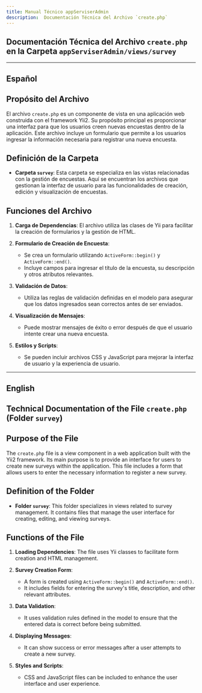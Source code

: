 ```yaml
---
title: Manual Técnico appServiserAdmin
description:  Documentación Técnica del Archivo `create.php`
---
```


## Documentación Técnica del Archivo `create.php` en la Carpeta `appServiserAdmin/views/survey`

---

## Español

## Propósito del Archivo
El archivo `create.php` es un componente de vista en una aplicación web construida con el framework Yii2. Su propósito principal es proporcionar una interfaz para que los usuarios creen nuevas encuestas dentro de la aplicación. Este archivo incluye un formulario que permite a los usuarios ingresar la información necesaria para registrar una nueva encuesta.

## Definición de la Carpeta
- **Carpeta `survey`**: Esta carpeta se especializa en las vistas relacionadas con la gestión de encuestas. Aquí se encuentran los archivos que gestionan la interfaz de usuario para las funcionalidades de creación, edición y visualización de encuestas.

## Funciones del Archivo
1. **Carga de Dependencias**: El archivo utiliza las clases de Yii para facilitar la creación de formularios y la gestión de HTML.
  
2. **Formulario de Creación de Encuesta**: 
   - Se crea un formulario utilizando `ActiveForm::begin()` y `ActiveForm::end()`.
   - Incluye campos para ingresar el título de la encuesta, su descripción y otros atributos relevantes.

3. **Validación de Datos**: 
   - Utiliza las reglas de validación definidas en el modelo para asegurar que los datos ingresados sean correctos antes de ser enviados.

4. **Visualización de Mensajes**: 
   - Puede mostrar mensajes de éxito o error después de que el usuario intente crear una nueva encuesta.

5. **Estilos y Scripts**: 
   - Se pueden incluir archivos CSS y JavaScript para mejorar la interfaz de usuario y la experiencia de usuario.

---

## English

## Technical Documentation of the File `create.php` (Folder `survey`)

## Purpose of the File
The `create.php` file is a view component in a web application built with the Yii2 framework. Its main purpose is to provide an interface for users to create new surveys within the application. This file includes a form that allows users to enter the necessary information to register a new survey.

## Definition of the Folder
- **Folder `survey`**: This folder specializes in views related to survey management. It contains files that manage the user interface for creating, editing, and viewing surveys.

## Functions of the File
1. **Loading Dependencies**: The file uses Yii classes to facilitate form creation and HTML management.
  
2. **Survey Creation Form**: 
   - A form is created using `ActiveForm::begin()` and `ActiveForm::end()`.
   - It includes fields for entering the survey's title, description, and other relevant attributes.

3. **Data Validation**: 
   - It uses validation rules defined in the model to ensure that the entered data is correct before being submitted.

4. **Displaying Messages**: 
   - It can show success or error messages after a user attempts to create a new survey.

5. **Styles and Scripts**: 
   - CSS and JavaScript files can be included to enhance the user interface and user experience.